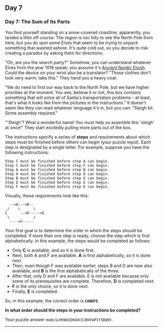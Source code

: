 ## Day 7

### Day 7: The Sum of Its Parts

You find yourself standing on a snow-covered coastline; apparently, you landed a 
little off course. The region is too hilly to see the North Pole from here, but you do 
spot some Elves that seem to be trying to unpack something that washed ashore. 
It's quite cold out, so you decide to risk creating a paradox by asking them for 
directions.

"Oh, are you the search party?" Somehow, you can understand whatever Elves 
from the year 1018 speak; you assume it's 
[Ancient Nordic Elvish](https://adventofcode.com/2015/day/6). Could the device 
on your wrist also be a translator? "Those clothes don't look very warm; take this." 
They hand you a heavy coat.

"We do need to find our way back to the North Pole, but we have higher priorities 
at the moment. You see, believe it or not, this box contains something that will 
solve all of Santa's transportation problems - at least, that's what it looks like 
from the pictures in the instructions." It doesn't seem like they can read whatever 
language it's in, but you can: "Sleigh kit. Some assembly required."

"'Sleigh'? What a wonderful name! You must help us assemble this 'sleigh' at 
once!" They start excitedly pulling more parts out of the box.

The instructions specify a series of **steps** and requirements about which steps 
must be finished before others can begin (your puzzle input). Each step is designated 
by a single letter. For example, suppose you have the following instructions:

```
Step C must be finished before step A can begin.
Step C must be finished before step F can begin.
Step A must be finished before step B can begin.
Step A must be finished before step D can begin.
Step B must be finished before step E can begin.
Step D must be finished before step E can begin.
Step F must be finished before step E can begin.
```

Visually, these requirements look like this:

```
  -->A--->B--
 /    \      \
C      -->D----->E
 \           /
  ---->F-----
```
Your first goal is to determine the order in which the steps should be completed. 
If more than one step is ready, choose the step which is first alphabetically. In 
this example, the steps would be completed as follows:

- Only **C** is available, and so it is done first.
- Next, both A and F are available. **A** is first alphabetically, so it is done next.
- Then, even though F was available earlier, steps B and D are now also available, and **B** is the first alphabetically of the three.
- After that, only D and F are available. E is not available because only some of its prerequisites are complete. Therefore, **D** is completed next.
- **F** is the only choice, so it is done next.
- Finally, **E** is completed.

So, in this example, the correct order is **`CABDFE`**.

**In what order should the steps in your instructions be completed?**

Your puzzle answer was `GLMVWXZDKOUCEJRHFAPITSBQNY`.

----
